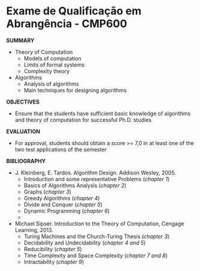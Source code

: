 # Exame de Qualificação em Abrangência - CMP600

**SUMMARY** 

- Theory of Computation
   - Models of computation 
   - Limits of formal systems
   - Complexity theory
- Algorithms
   - Analysis of algorithms
   - Main techniques for designing algorithms

 **OBJECTIVES**

 - Ensure that the students have sufficient basic knowledge of algorithms and theory of computation for successful Ph.D. studies

 **EVALUATION**

- For approval, students should obtain a score >= 7,0 in at least one of the two test applications of the semester

**BIBLIOGRAPHY**

- J. Kleinberg, E. Tardos. Algorithm Design. Addison Wesley, 2005.
   - Introduction and some representative Problems (*chapter 1*)
   - Basics of Algorithms Analysis (*chapter 2*)
   - Graphs (*chapter 3*)
   - Greedy Algorithms (*chapter 4*)
   - Divide and Conquer (*chapter 5*)
   - Dynamic Programming (*chapter 6*)
   - 
- Michael Sipser. Introduction to the Theory of Computation, Cengage Learning, 2013.
   - Turing Machines and the Church-Turing Thesis (*chapter 3*)
   - Decidability and Undecidability (*chapter 4 and 5*)
   - Reducibility (*chapter 5*)
   - Time Complexity and Space Complexity (*chapter 7 and 8*)
   - Intractability (*chapter 9*)

